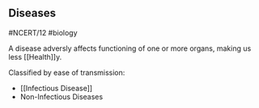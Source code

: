 ## Diseases
#NCERT/12 #biology 

A disease adversly affects functioning of one or more organs, making us less [[Health]]y.

Classified by ease of transmission:
- [[Infectious Disease]]
- Non-Infectious Diseases
